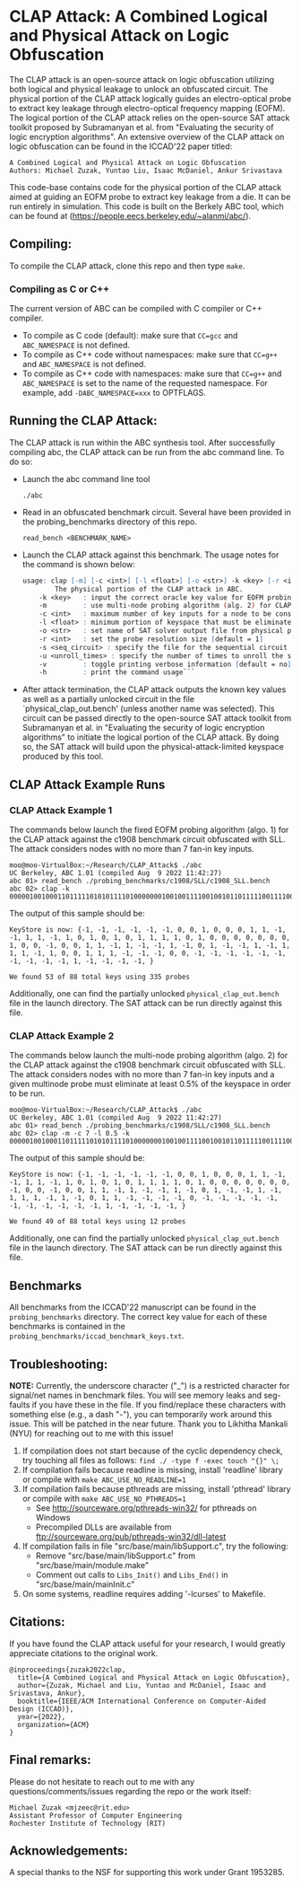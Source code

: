 # CLAP Attack: A Combined Logical and Physical Attack on Logic Obfuscation

The CLAP attack is an open-source attack on logic obfuscation utilizing both logical and physical leakage to unlock an obfuscated circuit. The physical portion of the CLAP attack logically guides an electro-optical probe to extract key leakage through electro-optical frequency mapping (EOFM). The logical portion of the CLAP attack relies on the open-source SAT attack toolkit proposed by Subramanyan et al. from "Evaluating the security of logic encryption algorithms". An extensive overview of the CLAP attack on logic obfuscation can be found in the ICCAD'22 paper titled:

    A Combined Logical and Physical Attack on Logic Obfuscation
    Authors: Michael Zuzak, Yuntao Liu, Isaac McDaniel, Ankur Srivastava

This code-base contains code for the physical portion of the CLAP attack aimed at guiding an EOFM probe to extract key leakage from a die. It can be run entirely in simulation. This code is built on the Berkely ABC tool, which can be found at (https://people.eecs.berkeley.edu/~alanmi/abc/).

## Compiling:

To compile the CLAP attack, clone this repo and then type `make`.

### Compiling as C or C++

The current version of ABC can be compiled with C compiler or C++ compiler.

 * To compile as C code (default): make sure that `CC=gcc` and `ABC_NAMESPACE` is not defined.
 * To compile as C++ code without namespaces: make sure that `CC=g++` and `ABC_NAMESPACE` is not defined.
 * To compile as C++ code with namespaces: make sure that `CC=g++` and `ABC_NAMESPACE` is set to
   the name of the requested namespace. For example, add `-DABC_NAMESPACE=xxx` to OPTFLAGS.

## Running the CLAP Attack:

The CLAP attack is run within the ABC synthesis tool. After successfully compiling abc, the CLAP attack can be run from the abc command line. To do so:

* Launch the abc command line tool

    
    ```./abc```

* Read in an obfuscated benchmark circuit. Several have been provided in the probing_benchmarks directory of this repo.

    ```read_bench <BENCHMARK_NAME>```

* Launch the CLAP attack against this benchmark. The usage notes for the command is shown below:

    ```abc 01> clap -h
    usage: clap [-m] [-c <int>] [-l <float>] [-o <str>] -k <key> [-r <int>] [-s <seq_circuit>] [-u <unroll_times>] [-v] [-h]
            The physical portion of the CLAP attack in ABC.
        -k <key>   : input the correct oracle key value for EOFM probing simulation 
        -m         : use multi-node probing algorithm (alg. 2) for CLAP attack, omitting this command uses fixed EOFM probe algorithm (alg. 1)
        -c <int>   : maximum number of key inputs for a node to be considered for EOFM probing [default = 7]
        -l <float> : minimum portion of keyspace that must be eliminated for a multi-node probe to be run [default = 0.006125]
        -o <str>   : set name of SAT solver output file from physical portion of CLAP attack [default = "physical_clap_out.bench"]
        -r <int>   : set the probe resolution size [default = 1]
        -s <seq_circuit> : specify the file for the sequential circuit stages prior to the locked cloud
        -u <unroll_times> : specify the number of times to unroll the sequential circuit (default=5)
        -v         : toggle printing verbose information [default = no]
        -h         : print the command usage```

* After attack termination, the CLAP attack outputs the known key values as well as a partially unlocked circuit in the file `physical_clap_out.bench' (unless another name was selected). This circuit can be passed directly to the open-source SAT attack toolkit from Subramanyan et al. in "Evaluating the security of logic encryption algorithms" to initiate the logical portion of the CLAP attack. By doing so, the SAT attack will build upon the physical-attack-limited keyspace produced by this tool.
    
## CLAP Attack Example Runs

### CLAP Attack Example 1
The commands below launch the fixed EOFM probing algorithm (algo. 1) for the CLAP attack against the c1908 benchmark circuit obfuscated with SLL. The attack considers nodes with no more than 7 fan-in key inputs.
    
    moo@moo-VirtualBox:~/Research/CLAP_Attack$ ./abc
    UC Berkeley, ABC 1.01 (compiled Aug  9 2022 11:42:27)
    abc 01> read_bench ./probing_benchmarks/c1908/SLL/c1908_SLL.bench 
    abc 02> clap -k 0000010010001101111101010111101000000010010011110010010110111110011110000010100110110111
    
The output of this sample should be:
    
    KeyStore is now: {-1, -1, -1, -1, -1, -1, 0, 0, 1, 0, 0, 0, 1, 1, -1, -1, 1, 1, -1, 1, 0, 1, 0, 1, 0, 1, 1, 1, 1, 0, 1, 0, 0, 0, 0, 0, 0, 0, 1, 0, 0, -1, 0, 0, 1, 1, -1, 1, -1, -1, 1, -1, 0, 1, -1, -1, 1, -1, 1, 1, 1, -1, 1, 0, 0, 1, 1, 1, -1, -1, -1, 0, 0, -1, -1, -1, -1, -1, -1, -1, -1, -1, -1, 1, -1, -1, -1, -1, }

    We found 53 of 88 total keys using 335 probes

Additionally, one can find the partially unlocked `physical_clap_out.bench` file in the launch directory. The SAT attack can be run directly against this file.
    
### CLAP Attack Example 2
The commands below launch the multi-node probing algorithm (algo. 2) for the CLAP attack against the c1908 benchmark circuit obfuscated with SLL. The attack considers nodes with no more than 7 fan-in key inputs and a given multinode probe must eliminate at least 0.5% of the keyspace in order to be run.
    
    moo@moo-VirtualBox:~/Research/CLAP_Attack$ ./abc
    UC Berkeley, ABC 1.01 (compiled Aug  9 2022 11:42:27)
    abc 01> read_bench ./probing_benchmarks/c1908/SLL/c1908_SLL.bench 
    abc 02> clap -m -c 7 -l 0.5 -k 0000010010001101111101010111101000000010010011110010010110111110011110000010100110110111
    
The output of this sample should be:
    
    KeyStore is now: {-1, -1, -1, -1, -1, -1, 0, 0, 1, 0, 0, 0, 1, 1, -1, -1, 1, 1, -1, 1, 0, 1, 0, 1, 0, 1, 1, 1, 1, 0, 1, 0, 0, 0, 0, 0, 0, 0, -1, 0, 0, -1, 0, 0, 1, 1, -1, 1, -1, -1, 1, -1, 0, 1, -1, -1, 1, -1, 1, 1, 1, -1, 1, -1, 0, 1, 1, -1, -1, -1, -1, 0, -1, -1, -1, -1, -1, -1, -1, -1, -1, -1, -1, 1, -1, -1, -1, -1, }

    We found 49 of 88 total keys using 12 probes

Additionally, one can find the partially unlocked `physical_clap_out.bench` file in the launch directory. The SAT attack can be run directly against this file.
    
## Benchmarks

All benchmarks from the ICCAD'22 manuscript can be found in the `probing_benchmarks` directory. The correct key value for each of these benchmarks is contained in the `probing_benchmarks/iccad_benchmark_keys.txt`.

## Troubleshooting:

**NOTE:** Currently, the underscore character ("_") is a restricted character for signal/net names in benchmark files. You will see memory leaks and seg-faults if you have these in the file. If you find/replace these characters with something else (e.g., a dash "-"), you can temporarily work around this issue. This will be patched in the near future. Thank you to Likhitha Mankali (NYU) for reaching out to me with this issue!

 1. If compilation does not start because of the cyclic dependency check, 
try touching all files as follows: `find ./ -type f -exec touch "{}" \;`
 1. If compilation fails because readline is missing, install 'readline' library or
compile with `make ABC_USE_NO_READLINE=1`
 1. If compilation fails because pthreads are missing, install 'pthread' library or
compile with `make ABC_USE_NO_PTHREADS=1`
    * See http://sourceware.org/pthreads-win32/ for pthreads on Windows
    * Precompiled DLLs are available from ftp://sourceware.org/pub/pthreads-win32/dll-latest
 1. If compilation fails in file "src/base/main/libSupport.c", try the following:
    * Remove "src/base/main/libSupport.c" from "src/base/main/module.make"
    * Comment out calls to `Libs_Init()` and `Libs_End()` in "src/base/main/mainInit.c"
 1. On some systems, readline requires adding '-lcurses' to Makefile.

## Citations:

If you have found the CLAP attack useful for your research, I would greatly appreciate citations to the original work. 

    @inproceedings{zuzak2022clap,
      title={A Combined Logical and Physical Attack on Logic Obfuscation},
      author={Zuzak, Michael and Liu, Yuntao and McDaniel, Isaac and Srivastava, Ankur},
      booktitle={IEEE/ACM International Conference on Computer-Aided Design (ICCAD)},
      year={2022},
      organization={ACM}
    }

## Final remarks:

Please do not hesitate to reach out to me with any questions/comments/issues regarding the repo or the work itself:

    Michael Zuzak <mjzeec@rit.edu>
    Assistant Professor of Computer Engineering
    Rochester Institute of Technology (RIT) 
    
## Acknowledgements:

A special thanks to the NSF for supporting this work under Grant 1953285.

